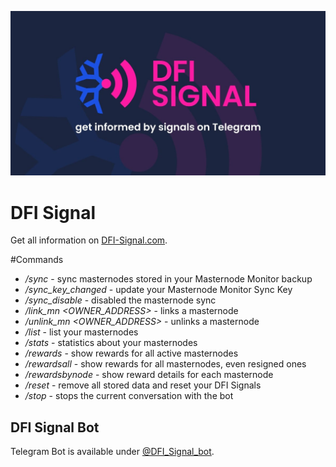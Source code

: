 ![DFI Signal](./public/images/og-image.jpg "DFI Signal")

# DFI Signal

Get all information on [DFI-Signal.com](https://dfi-signal.com).

#Commands
- */sync* - sync masternodes stored in your Masternode Monitor backup
- */sync_key_changed* - update your Masternode Monitor Sync Key
- */sync_disable* - disabled the masternode sync
- */link_mn <OWNER_ADDRESS>* - links a masternode
- */unlink_mn <OWNER_ADDRESS>* - unlinks a masternode
- */list* - list your masternodes
- */stats* - statistics about your masternodes
- */rewards* - show rewards for all active masternodes
- */rewardsall* - show rewards for all masternodes, even resigned ones
- */rewardsbynode* - show reward details for each masternode
- */reset* - remove all stored data and reset your DFI Signals
- */stop* - stops the current conversation with the bot


## DFI Signal Bot

Telegram Bot is available under [@DFI_Signal_bot](https://t.me/DFI_Signal_bot).
